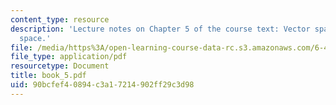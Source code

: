 ```yaml
---
content_type: resource
description: 'Lecture notes on Chapter 5 of the course text: Vector spaces and signal
  space.'
file: /media/https%3A/open-learning-course-data-rc.s3.amazonaws.com/6-450-principles-of-digital-communications-i-fall-2006/90bcfef40894c3a17214902ff29c3d98_book_5.pdf
file_type: application/pdf
resourcetype: Document
title: book_5.pdf
uid: 90bcfef4-0894-c3a1-7214-902ff29c3d98
---
```

